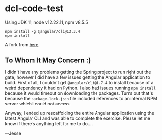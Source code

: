 # dcl-code-test

Using JDK 11, node v12.22.11, npm v8.5.5
```
npm install -g @angular/cli@13.3.4
npm install
```

A fork from [here](https://github.com/fityp/dcl-code-test).

## To Whom It May Concern :)

I didn't have any problems getting the Spring project to run right out the gate, however I did have a few issues getting the 
Angular application to build. First of all, I couldn't get `@angular/cli@1.7.4` to install because of a weird dependency it had
on Python. I also had issues running `npm install` because it would timeout on downloading the packages. Turns out that's because 
the `package-lock.json` file included references to an internal NPM server which I could not access. 

Anyway, I ended up rescaffolding the entire Angular application using the latest Angular CLI and was able to complete the exercise. 
Please let me know if there's anything left for me to do....

--Jesse
